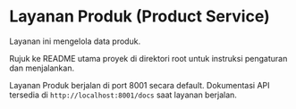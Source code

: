 # Layanan Produk (Product Service)

Layanan ini mengelola data produk.

Rujuk ke README utama proyek di direktori root untuk instruksi pengaturan dan menjalankan.

Layanan Produk berjalan di port 8001 secara default.
Dokumentasi API tersedia di `http://localhost:8001/docs` saat layanan berjalan.
